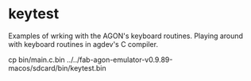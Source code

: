 # keytest

Examples of wrking with the AGON's keyboard routines.
Playing around with keyboard routines in agdev's C compiler.

cp bin/main.c.bin ../../fab-agon-emulator-v0.9.89-macos/sdcard/bin/keytest.bin
